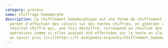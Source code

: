 ```yaml
---
category: process
name: Chiffrage homomorphe
description: Le chiffrement homomorphique est une forme de chiffrement qui
  permet d'effectuer des calculs sur des textes chiffrés, en générant un
  résultat chiffré qui, une fois déchiffré, correspond au résultat des
  opérations comme si elles avaient été effectuées sur le texte en clair. Pour
  en savoir plus [ici](https://fr.wikipedia.org/wiki/Chiffrement_homomorphe)
---
```

